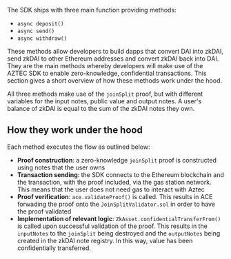 
The SDK ships with three main function providing methods:
- `async deposit()`
- `async send()`
- `async withdraw()`

These methods allow developers to build dapps that convert DAI into zkDAI, send zkDAI to other Ethereum addresses and convert zkDAI back into DAI. They are the main methods whereby developers will make use of the AZTEC SDK to enable zero-knowledge, confidential transactions. This section gives a short overview of how these methods work under the hood.  
 
All three methods make use of the `joinSplit` proof, but with different variables for the input notes, public value and output notes. A user's balance of zkDAI is equal to the sum of the zkDAI notes they own.

## How they work under the hood
Each method executes the flow as outlined below:
- __Proof construction__: a zero-knowledge `joinSplit` proof is constructed using notes that the user owns
- __Transaction sending__: the SDK connects to the Ethereum blockchain and the transaction, with the proof included, via the gas station network. This means that the user does not need gas to interact with Aztec
- __Proof verification__: `ace.validateProof()` is called. This results in ACE forwading the proof onto the `JoinSplitValidator.sol` in order to have the proof validated
- __Implementation of relevant logic__: `ZkAsset.confidentialTransferFrom()` is called upon successful validation of the proof. This results in the `inputNotes` to the `joinSplit` being destroyed and the `outputNotes` being created in the zkDAI note registry. In this way, value has been confidentially transferred. 

